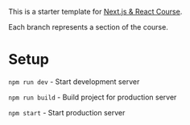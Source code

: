 This is a starter template for [Next.js & React Course](https://www.udemy.com/course/nextjs-react-the-complete-guide).

Each branch represents a section of the course.

# Setup

`npm run dev` - Start development server

`npm run build` - Build project for production server

`npm start` - Start production server
